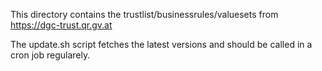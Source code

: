This directory contains the trustlist/businessrules/valuesets from
https://dgc-trust.qr.gv.at

The update.sh script fetches the latest versions and should be called
in a cron job regularely.